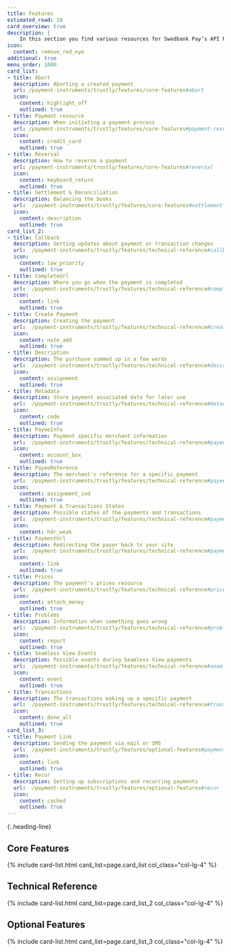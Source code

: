 ```yaml
---
title: Features
estimated_read: 10
card_overview: true
description: |
    In this section you find various resources for Swedbank Pay’s API Platform.
icon:
  content: remove_red_eye
additional: true
menu_order: 1000
card_list: 
- title: Abort
  description: Aborting a created payment
  url: /payment-instruments/trustly/features/core-features#abort
  icon:
    content: highlight_off
    outlined: true
- title: Payment resource
  description: When initiating a payment process
  url: /payment-instruments/trustly/features/core-features#payment-resource
  icon:
    content: credit_card
    outlined: true
- title: Reversal
  description: How to reverse a payment
  url: /payment-instruments/trustly/features/core-features#reversal
  icon:
    content: keyboard_return
    outlined: true
- title: Settlement & Reconciliation
  description: Balancing the books
  url:  /payment-instruments/trustly/features/core-features#settlement-and-reconciliation
  icon:
    content: description
    outlined: true
card_list_2:
- title: Callback
  description: Getting updates about payment or transaction changes
  url:  /payment-instruments/trustly/features/technical-reference#callback
  icon:
    content: low_priority
    outlined: true
- title: CompleteUrl
  description: Where you go when the payment is completed
  url:  /payment-instruments/trustly/features/technical-reference#completeurl
  icon:
    content: link
    outlined: true
- title: Create Payment
  description: Creating the payment
  url:  /payment-instruments/trustly/features/technical-reference#create-payment
  icon:
    content: note_add
    outlined: true
- title: Description
  description: The purchase summed up in a few words
  url:  /payment-instruments/trustly/features/technical-reference#description
  icon:
    content: assignment
    outlined: true
- title: Metadata
  description: Store payment associated data for later use
  url:  /payment-instruments/trustly/features/technical-reference#metadata
  icon:
    content: code
    outlined: true
- title: PayeeInfo
  description: Payment specific merchant information
  url:  /payment-instruments/trustly/features/technical-reference#payeeinfo
  icon:
    content: account_box
    outlined: true
- title: PayeeReference
  description: The merchant's reference for a specific payment
  url:  /payment-instruments/trustly/features/technical-reference#payee-reference
  icon:
    content: assignment_ind
    outlined: true
- title: Payment & Transactions States
  description: Possible states of the payments and transactions
  url:  /payment-instruments/trustly/features/technical-reference#payment-and-transaction-states
  icon:
    content: hdr_weak
- title: PaymentUrl
  description: Redirecting the payer back to your site
  url:  /payment-instruments/trustly/features/technical-reference#payment-url
  icon:
    content: link
    outlined: true
- title: Prices
  description: The payment's prices resource
  url:  /payment-instruments/trustly/features/technical-reference#prices
  icon:
    content: attach_money
    outlined: true
- title: Problems
  description: Information when something goes wrong
  url:  /payment-instruments/trustly/features/technical-reference#problems
  icon:
    content: report
    outlined: true
- title: Seamless View Events
  description: Possible events during Seamless View payments
  url:  /payment-instruments/trustly/features/technical-reference#seamless-view-events
  icon:
    content: event
    outlined: true
- title: Transactions
  description: The transactions making up a specific payment
  url:  /payment-instruments/trustly/features/technical-reference#transactions
  icon:
    content: done_all
    outlined: true
card_list_3: 
- title: Payment Link
  description: Sending the payment via mail or SMS
  url:  /payment-instruments/trustly/features/optional-features#payment-link
  icon:
    content: link
    outlined: true
- title: Recur
  description: Setting up subscriptions and recurring payments
  url:  /payment-instruments/trustly/features/optional-features#recur
  icon:
    content: cached
    outlined: true
---
```


{:.heading-line}

## Core Features

{% include card-list.html card_list=page.card_list
    col_class="col-lg-4" %}

## Technical Reference

{% include card-list.html card_list=page.card_list_2
    col_class="col-lg-4" %}

## Optional Features

{% include card-list.html card_list=page.card_list_3
    col_class="col-lg-4" %}

